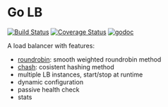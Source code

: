 # Go LB
[![Build Status](https://travis-ci.org/onestraw/golb.svg?branch=master)](https://travis-ci.org/onestraw/golb)
[![Coverage Status](https://coveralls.io/repos/github/onestraw/golb/badge.svg?branch=master)](https://coveralls.io/github/onestraw/golb?branch=master)
[![godoc](https://godoc.org/github.com/onestraw/golb?status.svg)](https://godoc.org/github.com/onestraw/golb)

A load balancer with features:

- [roundrobin](roundrobin/): smooth weighted roundrobin method
- [chash](chash/): cosistent hashing method 
- multiple LB instances, start/stop at runtime
- dynamic configuration
- passive health check
- stats
